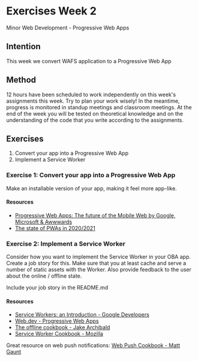 # Exercises Week 2

Minor Web Development - Progressive Web Apps

## Intention

This week we convert WAFS application to a Progressive Web App

## Method

12 hours have been scheduled to work independently on this week's assignments this week. Try to plan your work wisely! In the meantime, progress is monitored in standup meetings and classroom meetings. At the end of the week you will be tested on theoretical knowledge and on the understanding of the code that you write according to the assignments.

## Exercises
1. Convert your app into a Progressive Web App
2. Implement a Service Worker

### Exercise 1: Convert your app into a Progressive Web App

Make an installable version of your app, making it feel more app-like.

#### Resources

- [Progressive Web Apps: The future of the Mobile Web by Google, Microsoft & Awwwards](https://www.awwwards.com/PWA-ebook/en)
- [The state of PWAs in 2020/2021](https://www.stefanjudis.com/notes/the-state-of-pwa-adoption-in-2020-2021/)

### Exercise 2: Implement a Service Worker

Consider how you want to implement the Service Worker in your OBA app. Create a job story for this. Make sure that you at least cache and serve a number of static assets with the Worker. Also provide feedback to the user about the online / offline state.

Include your job story in the README.md

#### Resources

- [Service Workers: an Introduction - Google Developers](https://developers.google.com/web/fundamentals/primers/service-workers)
- [Web.dev - Progressive Web Apps](https://web.dev/progressive-web-apps/)
- [The offline cookbook - Jake Archibald](https://developers.google.com/web/fundamentals/instant-and-offline/offline-cookbook)
- [Service Worker Cookbook - Mozilla](https://serviceworke.rs/)

Great resource on web push notifications: [Web Push Cookbook - Matt Gaunt](https://web-push-book.gauntface.com/)
